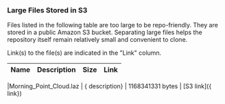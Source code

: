 ### Large Files Stored in S3

Files listed in the following table are too large to be repo-friendly.
They are stored in a public Amazon S3 bucket.
Separating large files helps the repository itself remain relatively small and convenient to clone.

Link(s) to the file(s) are indicated in the "Link" column.

| Name      |Description |Size | Link |
| :----------- | :--- | :--- | :----------- |

|Morning_Point_Cloud.laz | { description} | 1168341331 bytes | [S3 link]({ link})

